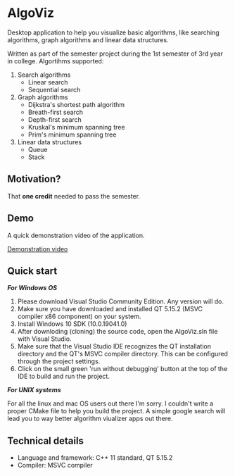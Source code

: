 # AlgoViz

Desktop application to help you visualize basic algorithms, like searching algorithms, graph algorithms and linear data structures.

Written as part of the semester project during the 1st semester of 3rd year in college. 
Algortihms supported:
1. Search algorithms
    * Linear search
    * Sequential search
2. Graph algorithms
    * Dijkstra's shortest path algorithm
    * Breath-first search
    * Depth-first search
    * Kruskal's minimum spanning tree
    * Prim's minimum spanning tree
3. Linear data structures
    * Queue
    * Stack

## Motivation?
That **one credit** needed to pass the semester.

## Demo
A quick demonstration video of the application.

[Demonstration video](https://github.com/Sabin-B-99/AlgoViz/assets/55592534/1a23a71b-a62f-473c-a54b-fa963382bd52)




## Quick start
**_For Windows OS_**

1. Please download Visual Studio Community Edition. Any version will do.
2. Make sure you have downloaded and installed QT 5.15.2 (MSVC compiler x86 component) on your system. 
3. Install Windows 10 SDK (10.0.19041.0)
4. After downloding (cloning) the source code, open the AlgoViz.sln file with Visual Studio.
5. Make sure that the Visual Studio IDE recognizes the QT installation directory and the QT's MSVC compiler directory. This can be configured through the project settings.
6. Click on the small green 'run without debugging' button at the top of the IDE to build and run the project.

**_For UNIX systems_**

For all the linux and mac OS users out there I'm sorry. I couldn't write a proper CMake file to help you build the project. A simple google search will lead you to way better algorithm viualizer apps out there. 

## Technical details
* Language and framework: C++ 11 standard, QT 5.15.2
* Compiler: MSVC compiler
